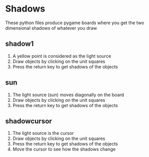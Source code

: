 # Shadows
These python files produce pygame boards where you get the two dimensional shadows of whatever you draw  
## shadow1
1. A yellow point is considered as the light source
2. Draw objects by clicking on the unit squares
3. Press the return key to get shadows of the objects
## sun
1. The light source (sun) moves diagonally on the board
2. Draw objects by clicking on the unit squares
3. Press the return key to get shadows of the objects
## shadowcursor
1. The light source is the cursor
2. Draw objects by clicking on the unit squares
3. Press the return key to get shadows of the objects
4. Move the cursor to see how the shadows change
